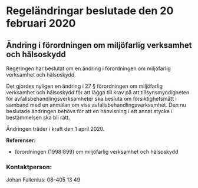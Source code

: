 # Regeländringar beslutade den 20 februari 2020

## Ändring i förordningen om miljöfarlig verksamhet och hälsoskydd

Regeringen har beslutat om en ändring i förordningen om miljöfarlig verksamhet och hälsoskydd.

Det gjordes nyligen en ändring i 27 § förordningen om miljöfarlig verksamhet och hälsoskydd för att lägga till krav på att tillsynsmyndigheten för avfallsbehandlingsverksamheter ska besluta om försiktighetsmått i samband med en anmälan om viss avfallsbehandlingsverksamhet. Den nu beslutade ändringen behövs för att en hänvisning i ett annat stycke i bestämmelsen ska bli rätt.

Ändringen träder i kraft den 1 april 2020.

**Referenser:**

* förordningen (1998:899) om miljöfarlig verksamhet och hälsoskydd

### Kontaktperson:

Johan Fallenius: 08-405 13 49
